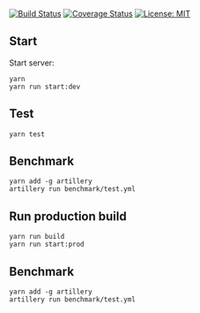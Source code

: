 [![Build Status](https://travis-ci.com/Etimo/diamonds2.svg?branch=master)](https://travis-ci.com/Etimo/diamonds2)
[![Coverage Status](https://coveralls.io/repos/github/Etimo/diamonds2/badge.svg?branch=7-coverage-badge)](https://coveralls.io/github/Etimo/diamonds2?branch=7-coverage-badge)
[![License: MIT](https://img.shields.io/badge/License-MIT-yellow.svg)](https://opensource.org/licenses/MIT)

## Start

Start server:

```
yarn
yarn run start:dev
```

## Test

```
yarn test
```

## Benchmark

```
yarn add -g artillery
artillery run benchmark/test.yml
```

## Run production build

```
yarn run build
yarn run start:prod
```

## Benchmark

```
yarn add -g artillery
artillery run benchmark/test.yml
```

